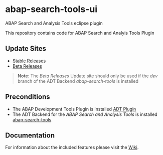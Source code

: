 # abap-search-tools-ui
ABAP Search and Analysis Tools eclipse plugin

This repository contains code for ABAP Search and Analyis Tools Plugin

## Update Sites

- [Stable Releases](https://raw.githubusercontent.com/stockbal/EclipseReleaseUpdateSite/master)  
- [Beta Releases](https://raw.githubusercontent.com/stockbal/EclipseDevUpdateSite/master)

> **Note**: The _Beta Releases_ Update site should only be used if the _dev_ branch of the ADT Backend _abap-search-tools_ is installed

## Preconditions

- The ABAP Development Tools Plugin is installed [ADT Plugin](https://tools.hana.ondemand.com/)
- The ADT Backend for the _ABAP Search and Analysis Tools_ is installed [abap-search-tools](https://github.com/stockbal/abap-search-tools)

## Documentation
For information about the included features please visit the [Wiki](https://github.com/stockbal/abap-search-tools-ui/wiki).
